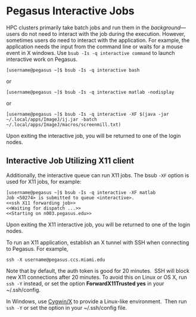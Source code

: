 # Pegasus Interactive Jobs

HPC clusters primarily take batch jobs and run them in the
*background*—users do not need to interact with the job during the
execution. However, sometimes users do need to interact with the
application. For example, the application needs the input from the
command line or waits for a mouse event in X windows. Use `bsub -Is -q
interactive command` to launch interactive work on Pegasus.

    [username@pegasus ~]$ bsub -Is -q interactive bash

or

    [username@pegasus ~]$ bsub -Is -q interactive matlab -nodisplay

or

    [username@pegasus ~]$ bsub -Is -q interactive -XF $(java -jar ~/.local/apps/ImageJ/ij.jar -batch ~/.local/apps/ImageJ/macros/screenmill.txt)

Upon exiting the interactive job, you will be returned to one of the
login nodes.

## Interactive Job Utilizing X11 client

Additionally, the interactive queue can run X11 jobs. The bsub `-XF`
option is used for X11 jobs, for example:

    [username@pegasus ~]$ bsub -Is -q interactive -XF matlab
    Job <50274> is submitted to queue <interactive>.
    <<ssh X11 forwarding job>>
    <<Waiting for dispatch ...>>
    <<Starting on n003.pegasus.edu>> 

Upon exiting the X11 interactive job, you will be returned to one of the
login nodes.

To run an X11 application, establish an X tunnel with SSH when
connecting to Pegasus. For example,

    ssh -X username@pegasus.ccs.miami.edu

  

Note that by default, the auth token is good for 20 minutes.  SSH will
block new X11 connections after 20 minutes. To avoid this on Linux or OS
X, run `ssh -Y` instead, or set the option **ForwardX11Trusted yes** in
your \~/.ssh/config.

In Windows, use [Cygwin/X](https://www.cygwin.com/) to provide a
Linux-like environment.  Then run `ssh -Y` or set the option in your
\~/.ssh/config file.
